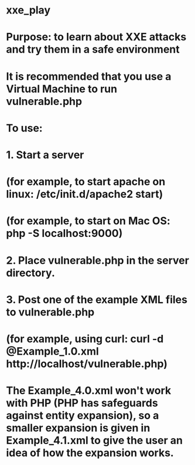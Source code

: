# xxe_play
#
# Purpose: to learn about XXE attacks and try them in a safe environment
#
# It is recommended that you use a Virtual Machine to run vulnerable.php
#
# To use: 
#
#	1. Start a server 
#     (for example, to start apache on linux: /etc/init.d/apache2 start)
#     (for example, to start on Mac OS: php -S localhost:9000)
#	2. Place vulnerable.php in the server directory.
#	3. Post one of the example XML files to vulnerable.php
#	   (for example, using curl: curl -d @Example_1.0.xml http://localhost/vulnerable.php)
#
# The Example_4.0.xml won't work with PHP (PHP has safeguards against entity expansion), so a smaller expansion is given in Example_4.1.xml to give the user an idea of how the expansion works.
